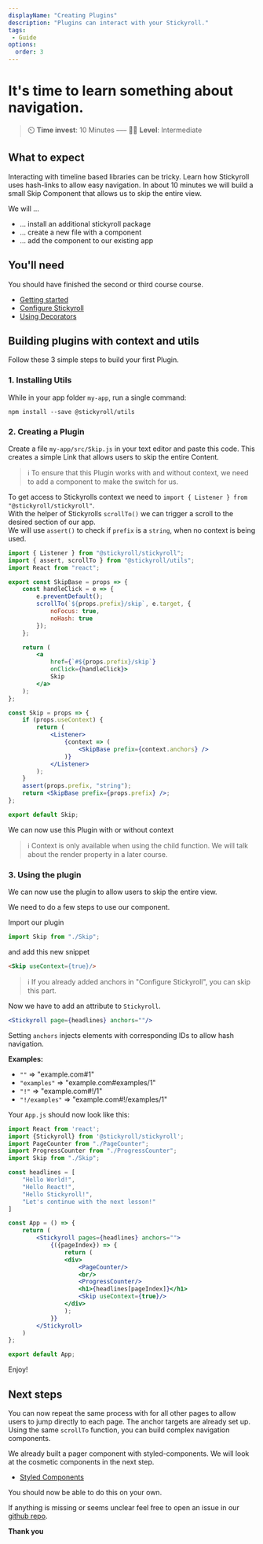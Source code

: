 ```yaml
---
displayName: "Creating Plugins"
description: "Plugins can interact with your Stickyroll."
tags: 
 - Guide
options:
  order: 3
---
```


# It's time to learn something about navigation.

> :timer_clock: **Time invest**: 10 Minutes ––– :woman_student: **Level**: Intermediate

## What to expect

Interacting with timeline based libraries can be tricky. Learn how Stickyroll uses
hash-links to allow easy navigation.
In about 10 minutes we will build a small Skip Component that allows us to skip the entire view.

We will …

* … install an additional stickyroll package
* … create a new file with a component
* … add the component to our existing app

## You'll need

You should have finished the second or third course course.

* [Getting started](https://stickyroll.github.io/react-stickyroll/doc/guide/getting-started/Readme.html?guides-enabled=true)
* [Configure Stickyroll](https://stickyroll.github.io/react-stickyroll/doc/guide/configue-stickyroll/Readme.html?guides-enabled=true)
* [Using Decorators](https://stickyroll.github.io/react-stickyroll/doc/guide/using-decorators/Readme.html?guides-enabled=true)

## Building plugins with context and utils

Follow these 3 simple steps to build your first Plugin.

### 1. Installing Utils

While in your app folder `my-app`, run a single command:

```shell
npm install --save @stickyroll/utils
```

### 2. Creating a Plugin

Create a file `my-app/src/Skip.js` in your text editor and paste this code.
This creates a simple Link that allows users to skip the entire Content.  

> :information_source: 
> To ensure that this Plugin works with and without context, we need to add a component
> to make the switch for us.

To get access to Stickyrolls context we need to `import { Listener } from "@stickyroll/stickyroll"`.  
With the helper of Stickyrolls `scrollTo()` we can trigger a scroll to the desired section of our app.  
We will use `assert()` to check if `prefix` is a `string`, when no context is being used.

```jsx
import { Listener } from "@stickyroll/stickyroll";
import { assert, scrollTo } from "@stickyroll/utils";
import React from "react";

export const SkipBase = props => {
	const handleClick = e => {
		e.preventDefault();
		scrollTo(`${props.prefix}/skip`, e.target, {
			noFocus: true, 
			noHash: true
		});
	};

	return (
		<a
			href={`#${props.prefix}/skip`}
			onClick={handleClick}>
			Skip
		</a>
	);
};

const Skip = props => {
	if (props.useContext) {
		return (
			<Listener>
				{context => (
					<SkipBase prefix={context.anchors} />
				)}
			</Listener>
		);
	}
	assert(props.prefix, "string");
	return <SkipBase prefix={props.prefix} />;
};

export default Skip;
```

We can now use this Plugin with or without context

> :information_source: 
> Context is only available when using the child function.
> We will talk about the render property in a later course.

### 3. Using the plugin

We can now use the plugin to allow users to skip the entire view.

We need to do a few steps to use our component. 

Import our plugin

```jsx
import Skip from "./Skip";
```
 
and add this new snippet

```html
<Skip useContext={true}/>
```

> :information_source:
> If you already added anchors in "Configure Stickyroll", you can skip this part.

Now we have to add an attribute to `Stickyroll`. 

```jsx
<Stickyroll page={headlines} anchors=""/>
```

Setting `anchors` injects elements with corresponding IDs to allow hash navigation.

**Examples:**

* `""` => "example.com#1"
* `"examples"` => "example.com#examples/1"
* `"!"` => "example.com#!/1"
* `"!/examples"` => "example.com#!/examples/1"

Your `App.js` should now look like this:

```jsx
import React from 'react';
import {Stickyroll} from '@stickyroll/stickyroll';
import PageCounter from "./PageCounter";
import ProgressCounter from "./ProgressCounter";
import Skip from "./Skip";

const headlines = [
	"Hello World!",
	"Hello React!",
	"Hello Stickyroll!",
	"Let's continue with the next lesson!"
]

const App = () => {
	return (
		<Stickyroll pages={headlines} anchors="">
			{({pageIndex}) => {
				return (
				<div>
					<PageCounter/>
					<br/>
					<ProgressCounter/>
					<h1>{headlines[pageIndex]}</h1>
					<Skip useContext={true}/>
				</div>
				);
			}}
		</Stickyroll>
	)
};

export default App;
```

Enjoy!

## Next steps

You can now repeat the same process with for all other pages to allow users to jump 
directly to each page. The anchor targets are already set up. Using the same `scrollTo` function,
you can build complex navigation components.

We already built a pager component with styled-components. We will look at the cosmetic
components in the next step.

* [Styled Components](https://stickyroll.github.io/react-stickyroll/doc/guide/styled-components/Readme.html?guides-enabled=true)


You should now be able to do this on your own.

If anything is missing or seems unclear feel free to open an issue 
in our [github repo](https://github.com/stickyroll/react-stickyroll/issues).

**Thank you**
